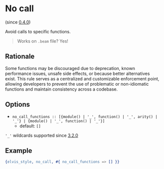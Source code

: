 # No call

(since [0.4.0](https://github.com/inaka/elvis_core/releases/tag/0.4.0))

Avoid calls to specific functions.

> Works on `.beam` file? Yes!

## Rationale

Some functions may be discouraged due to deprecation, known performance issues, unsafe side
effects, or because better alternatives exist. This rule serves as a centralized and customizable
enforcement point, allowing developers to prevent the use of problematic or non-idiomatic functions
and maintain consistency across a codebase.

## Options

- `no_call_functions :: [{module() | '_', function() | '_', arity() | '_'} |
  {module() | '_', function() | '_'}]`
  - default: `[]`

`'_'` wildcards supported since [3.2.0](https://github.com/inaka/elvis_core/releases/tag/3.2.0)

## Example

```erlang
{elvis_style, no_call, #{ no_call_functions => [] }}
```
